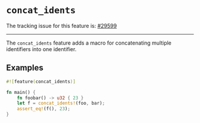 # `concat_idents`

The tracking issue for this feature is: [#29599]

[#29599]: https://github.com/rust-lang/rust/issues/29599

------------------------

The `concat_idents` feature adds a macro for concatenating multiple identifiers
into one identifier.

## Examples

```rust
#![feature(concat_idents)]

fn main() {
    fn foobar() -> u32 { 23 }
    let f = concat_idents!(foo, bar);
    assert_eq!(f(), 23);
}
```